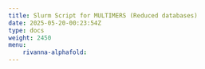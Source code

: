 ```yaml
---
title: Slurm Script for MULTIMERS (Reduced databases)
date: 2025-05-20-00:23:54Z
type: docs 
weight: 2450
menu: 
    rivanna-alphafold:
---
```


